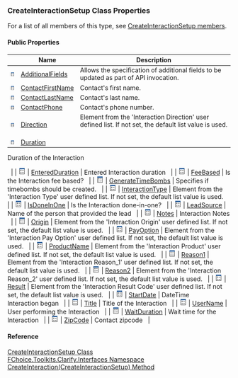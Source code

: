 ﻿### CreateInteractionSetup Class Properties

For a list of all members of this type, see [CreateInteractionSetup members](FChoice.Toolkits.Clarify~FChoice.Toolkits.Clarify.Interfaces.CreateInteractionSetup_members.md).

#### Public Properties

|   | Name | Description |
| --- | --- | --- |
| ![Public Property](dotnetimages/publicProperty.png) | [AdditionalFields](FChoice.Toolkits.Clarify~FChoice.Toolkits.Clarify.Interfaces.CreateInteractionSetup~AdditionalFields.md) | Allows the specification of additional fields to be updated as part of API invocation.   |
| ![Public Property](dotnetimages/publicProperty.png) | [ContactFirstName](FChoice.Toolkits.Clarify~FChoice.Toolkits.Clarify.Interfaces.CreateInteractionSetup~ContactFirstName.md) | Contact's first name.   |
| ![Public Property](dotnetimages/publicProperty.png) | [ContactLastName](FChoice.Toolkits.Clarify~FChoice.Toolkits.Clarify.Interfaces.CreateInteractionSetup~ContactLastName.md) | Contact's last name.   |
| ![Public Property](dotnetimages/publicProperty.png) | [ContactPhone](FChoice.Toolkits.Clarify~FChoice.Toolkits.Clarify.Interfaces.CreateInteractionSetup~ContactPhone.md) | Contact's phone number.   |
| ![Public Property](dotnetimages/publicProperty.png) | [Direction](FChoice.Toolkits.Clarify~FChoice.Toolkits.Clarify.Interfaces.CreateInteractionSetup~Direction.md) | Element from the 'Interaction Direction' user defined list. If not set, the default list value is used.   |
| ![Public Property](dotnetimages/publicProperty.png) | [Duration](FChoice.Toolkits.Clarify~FChoice.Toolkits.Clarify.Interfaces.CreateInteractionSetup~Duration.md) | 
Duration of the Interaction

  |
| ![Public Property](dotnetimages/publicProperty.png) | [EnteredDuration](FChoice.Toolkits.Clarify~FChoice.Toolkits.Clarify.Interfaces.CreateInteractionSetup~EnteredDuration.md) | Entered Interaction duration   |
| ![Public Property](dotnetimages/publicProperty.png) | [FeeBased](FChoice.Toolkits.Clarify~FChoice.Toolkits.Clarify.Interfaces.CreateInteractionSetup~FeeBased.md) | Is the Interaction fee based?   |
| ![Public Property](dotnetimages/publicProperty.png) | [GenerateTimeBombs](FChoice.Toolkits.Clarify~FChoice.Toolkits.Clarify.Interfaces.CreateInteractionSetup~GenerateTimeBombs.md) | Specifies if timebombs should be created.   |
| ![Public Property](dotnetimages/publicProperty.png) | [InteractionType](FChoice.Toolkits.Clarify~FChoice.Toolkits.Clarify.Interfaces.CreateInteractionSetup~InteractionType.md) | Element from the 'Interaction Type' user defined list. If not set, the default list value is used.   |
| ![Public Property](dotnetimages/publicProperty.png) | [IsDoneInOne](FChoice.Toolkits.Clarify~FChoice.Toolkits.Clarify.Interfaces.CreateInteractionSetup~IsDoneInOne.md) | Is the Interaction done-in-one?   |
| ![Public Property](dotnetimages/publicProperty.png) | [LeadSource](FChoice.Toolkits.Clarify~FChoice.Toolkits.Clarify.Interfaces.CreateInteractionSetup~LeadSource.md) | Name of the person that provided the lead   |
| ![Public Property](dotnetimages/publicProperty.png) | [Notes](FChoice.Toolkits.Clarify~FChoice.Toolkits.Clarify.Interfaces.CreateInteractionSetup~Notes.md) | Interaction Notes   |
| ![Public Property](dotnetimages/publicProperty.png) | [Origin](FChoice.Toolkits.Clarify~FChoice.Toolkits.Clarify.Interfaces.CreateInteractionSetup~Origin.md) | Element from the 'Interaction Origin' user defined list. If not set, the default list value is used.   |
| ![Public Property](dotnetimages/publicProperty.png) | [PayOption](FChoice.Toolkits.Clarify~FChoice.Toolkits.Clarify.Interfaces.CreateInteractionSetup~PayOption.md) | Element from the 'Interaction Pay Option' user defined list. If not set, the default list value is used.   |
| ![Public Property](dotnetimages/publicProperty.png) | [ProductName](FChoice.Toolkits.Clarify~FChoice.Toolkits.Clarify.Interfaces.CreateInteractionSetup~ProductName.md) | Element from the 'Interaction Product' user defined list. If not set, the default list value is used.   |
| ![Public Property](dotnetimages/publicProperty.png) | [Reason1](FChoice.Toolkits.Clarify~FChoice.Toolkits.Clarify.Interfaces.CreateInteractionSetup~Reason1.md) | Element from the 'Interaction Reason_1' user defined list. If not set, the default list value is used.   |
| ![Public Property](dotnetimages/publicProperty.png) | [Reason2](FChoice.Toolkits.Clarify~FChoice.Toolkits.Clarify.Interfaces.CreateInteractionSetup~Reason2.md) | Element from the 'Interaction Reason_2' user defined list. If not set, the default list value is used.   |
| ![Public Property](dotnetimages/publicProperty.png) | [Result](FChoice.Toolkits.Clarify~FChoice.Toolkits.Clarify.Interfaces.CreateInteractionSetup~Result.md) | Element from the 'Interaction Result Code' user defined list. If not set, the default list value is used.   |
| ![Public Property](dotnetimages/publicProperty.png) | [StartDate](FChoice.Toolkits.Clarify~FChoice.Toolkits.Clarify.Interfaces.CreateInteractionSetup~StartDate.md) | DateTime Interaction began   |
| ![Public Property](dotnetimages/publicProperty.png) | [Title](FChoice.Toolkits.Clarify~FChoice.Toolkits.Clarify.Interfaces.CreateInteractionSetup~Title.md) | Title of the Interaction   |
| ![Public Property](dotnetimages/publicProperty.png) | [UserName](FChoice.Toolkits.Clarify~FChoice.Toolkits.Clarify.Interfaces.CreateInteractionSetup~UserName.md) | User performing the Interaction   |
| ![Public Property](dotnetimages/publicProperty.png) | [WaitDuration](FChoice.Toolkits.Clarify~FChoice.Toolkits.Clarify.Interfaces.CreateInteractionSetup~WaitDuration.md) | Wait time for the Interaction   |
| ![Public Property](dotnetimages/publicProperty.png) | [ZipCode](FChoice.Toolkits.Clarify~FChoice.Toolkits.Clarify.Interfaces.CreateInteractionSetup~ZipCode.md) | Contact zipcode   |





#### Reference

[CreateInteractionSetup Class](FChoice.Toolkits.Clarify~FChoice.Toolkits.Clarify.Interfaces.CreateInteractionSetup.md)  
[FChoice.Toolkits.Clarify.Interfaces Namespace](FChoice.Toolkits.Clarify~FChoice.Toolkits.Clarify.Interfaces_namespace.md)  
[CreateInteraction(CreateInteractionSetup) Method](FChoice.Toolkits.Clarify~FChoice.Toolkits.Clarify.Interfaces.InterfacesToolkit~CreateInteraction(CreateInteractionSetup).md)